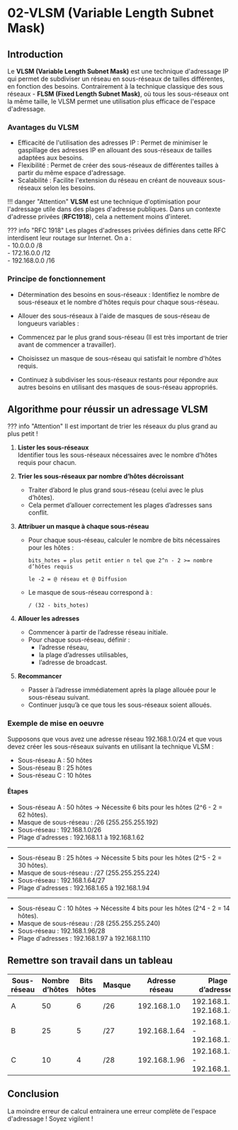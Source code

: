 # 02-VLSM (Variable Length Subnet Mask)
## Introduction

Le **VLSM (Variable Length Subnet Mask)** est une technique d'adressage IP qui permet de subdiviser un réseau en sous-réseaux de tailles différentes, en fonction des besoins. Contrairement à la technique classique des sous réseaux - **FLSM (Fixed Length Subnet Mask)**, où tous les sous-réseaux ont la même taille, le VLSM permet une utilisation plus efficace de l'espace d'adressage.

### Avantages du VLSM

-    Efficacité de l'utilisation des adresses IP : Permet de minimiser le gaspillage des adresses IP en allouant des sous-réseaux de tailles adaptées aux besoins.
-    Flexibilité : Permet de créer des sous-réseaux de différentes tailles à partir du même espace d'adressage.
-    Scalabilité : Facilite l'extension du réseau en créant de nouveaux sous-réseaux selon les besoins.

!!! danger "Attention"
    **VLSM** est une technique d'optimisation pour l'adressage utile dans des plages d'adresse publiques. Dans un contexte d'adresse privées (**RFC1918**), cela a nettement moins d'interet.

??? info "RFC 1918"
    Les plages d'adresses privées définies dans cette RFC interdisent leur routage sur Internet. On a :</br>
    -    10.0.0.0 /8  </br>
    -    172.16.0.0 /12 </br>
    -    192.168.0.0 /16 </br>

### Principe de fonctionnement

-    Détermination des besoins en sous-réseaux : Identifiez le nombre de sous-réseaux et le nombre d'hôtes requis pour chaque sous-réseau.

-    Allouer des sous-réseaux à l'aide de masques de sous-réseau de longueurs variables :
-    Commencez par le plus grand sous-réseau (Il est très important de trier avant de commencer a travailler).
-    Choisissez un masque de sous-réseau qui satisfait le nombre d'hôtes requis.
-    Continuez à subdiviser les sous-réseaux restants pour répondre aux autres besoins en utilisant des masques de sous-réseau appropriés.

## Algorithme pour réussir un adressage VLSM 

??? info "Attention"
    Il est important de trier les réseaux du plus grand au plus petit !

1. **Lister les sous-réseaux**  
   Identifier tous les sous-réseaux nécessaires avec le nombre d’hôtes requis pour chacun.

2. **Trier les sous-réseaux par nombre d’hôtes décroissant**  
   - Traiter d’abord le plus grand sous-réseau (celui avec le plus d’hôtes).  
   - Cela permet d’allouer correctement les plages d’adresses sans conflit.

3. **Attribuer un masque à chaque sous-réseau**  
   - Pour chaque sous-réseau, calculer le nombre de bits nécessaires pour les hôtes :  
     ```
     bits_hotes = plus petit entier n tel que 2^n - 2 >= nombre d’hôtes requis

     le -2 = @ réseau et @ Diffusion
     ```  
   - Le masque de sous-réseau correspond à :  
     ```
     / (32 - bits_hotes)
     ```

4. **Allouer les adresses**  
   - Commencer à partir de l’adresse réseau initiale.  
   - Pour chaque sous-réseau, définir :  
     - l’adresse réseau,  
     - la plage d’adresses utilisables,  
     - l’adresse de broadcast.  

5. **Recommancer**
   - Passer à l’adresse immédiatement après la plage allouée pour le sous-réseau suivant.  
   - Continuer jusqu’à ce que tous les sous-réseaux soient alloués.


### Exemple de mise en oeuvre

Supposons que vous avez une adresse réseau 192.168.1.0/24 et que vous devez créer les sous-réseaux suivants en utilisant la technique VLSM :

-    Sous-réseau A : 50 hôtes
-    Sous-réseau B : 25 hôtes
-    Sous-réseau C : 10 hôtes

#### Étapes

-    Sous-réseau A : 50 hôtes → Nécessite 6 bits pour les hôtes (2^6 - 2 = 62 hôtes).
-    Masque de sous-réseau : /26 (255.255.255.192)
-    Sous-réseau : 192.168.1.0/26
-    Plage d'adresses : 192.168.1.1 à 192.168.1.62
----
-    Sous-réseau B : 25 hôtes → Nécessite 5 bits pour les hôtes (2^5 - 2 = 30 hôtes).
-    Masque de sous-réseau : /27 (255.255.255.224)
-    Sous-réseau : 192.168.1.64/27
-    Plage d'adresses : 192.168.1.65 à 192.168.1.94
----
-    Sous-réseau C : 10 hôtes → Nécessite 4 bits pour les hôtes (2^4 - 2 = 14 hôtes).
-    Masque de sous-réseau : /28 (255.255.255.240)
-    Sous-réseau : 192.168.1.96/28
-    Plage d'adresses : 192.168.1.97 à 192.168.1.110

## Remettre son travail dans un tableau

| Sous-réseau | Nombre d’hôtes | Bits hôtes | Masque | Adresse réseau     | Plage d’adresses       | Adresse broadcast |
|------------|----------------|-----------|--------|------------------|----------------------|-----------------|
| A          | 50             | 6         | /26    | 192.168.1.0      | 192.168.1.1 - 192.168.1.62  | 192.168.1.63   |
| B          | 25             | 5         | /27    | 192.168.1.64     | 192.168.1.65 - 192.168.1.94 | 192.168.1.95   |
| C          | 10             | 4         | /28    | 192.168.1.96     | 192.168.1.97 - 192.168.1.110| 192.168.1.111  |

## Conclusion

La moindre erreur de calcul entrainera une erreur complète de l'espace d'adressage ! Soyez vigilent !
